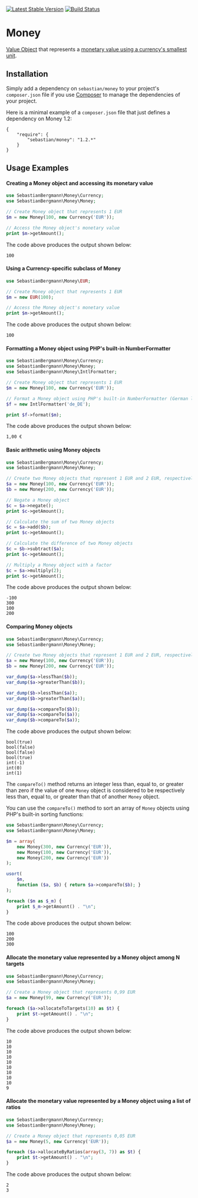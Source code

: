 [![Latest Stable Version](https://poser.pugx.org/sebastian/money/v/stable.png)](https://packagist.org/packages/sebastian/money)
[![Build Status](https://travis-ci.org/sebastianbergmann/money.png?branch=master)](https://travis-ci.org/sebastianbergmann/money)

# Money

[Value Object](http://martinfowler.com/bliki/ValueObject.html) that represents a [monetary value using a currency's smallest unit](http://martinfowler.com/eaaCatalog/money.html).

## Installation

Simply add a dependency on `sebastian/money` to your project's `composer.json` file if you use [Composer](http://getcomposer.org/) to manage the dependencies of your project.

Here is a minimal example of a `composer.json` file that just defines a dependency on Money 1.2:

    {
        "require": {
            "sebastian/money": "1.2.*"
        }
    }

## Usage Examples

#### Creating a Money object and accessing its monetary value

```php
use SebastianBergmann\Money\Currency;
use SebastianBergmann\Money\Money;

// Create Money object that represents 1 EUR
$m = new Money(100, new Currency('EUR'));

// Access the Money object's monetary value
print $m->getAmount();
```

The code above produces the output shown below:

    100

#### Using a Currency-specific subclass of Money

```php
use SebastianBergmann\Money\EUR;

// Create Money object that represents 1 EUR
$m = new EUR(100);

// Access the Money object's monetary value
print $m->getAmount();
```

The code above produces the output shown below:

    100

#### Formatting a Money object using PHP's built-in NumberFormatter

```php
use SebastianBergmann\Money\Currency;
use SebastianBergmann\Money\Money;
use SebastianBergmann\Money\IntlFormatter;

// Create Money object that represents 1 EUR
$m = new Money(100, new Currency('EUR'));

// Format a Money object using PHP's built-in NumberFormatter (German locale)
$f = new IntlFormatter('de_DE');

print $f->format($m);
```

The code above produces the output shown below:

    1,00 €

#### Basic arithmetic using Money objects

```php
use SebastianBergmann\Money\Currency;
use SebastianBergmann\Money\Money;

// Create two Money objects that represent 1 EUR and 2 EUR, respectively
$a = new Money(100, new Currency('EUR'));
$b = new Money(200, new Currency('EUR'));

// Negate a Money object
$c = $a->negate();
print $c->getAmount();

// Calculate the sum of two Money objects
$c = $a->add($b);
print $c->getAmount();

// Calculate the difference of two Money objects
$c = $b->subtract($a);
print $c->getAmount();

// Multiply a Money object with a factor
$c = $a->multiply(2);
print $c->getAmount();
```

The code above produces the output shown below:

    -100
    300
    100
    200

#### Comparing Money objects

```php
use SebastianBergmann\Money\Currency;
use SebastianBergmann\Money\Money;

// Create two Money objects that represent 1 EUR and 2 EUR, respectively
$a = new Money(100, new Currency('EUR'));
$b = new Money(200, new Currency('EUR'));

var_dump($a->lessThan($b));
var_dump($a->greaterThan($b));

var_dump($b->lessThan($a));
var_dump($b->greaterThan($a));

var_dump($a->compareTo($b));
var_dump($a->compareTo($a));
var_dump($b->compareTo($a));
```

The code above produces the output shown below:

    bool(true)
    bool(false)
    bool(false)
    bool(true)
    int(-1)
    int(0)
    int(1)

The `compareTo()` method returns an integer less than, equal to, or greater than
zero if the value of one `Money` object is considered to be respectively less
than, equal to, or greater than that of another `Money` object.

You can use the `compareTo()` method to sort an array of `Money` objects using
PHP's built-in sorting functions:

```php
use SebastianBergmann\Money\Currency;
use SebastianBergmann\Money\Money;

$m = array(
    new Money(300, new Currency('EUR')),
    new Money(100, new Currency('EUR')),
    new Money(200, new Currency('EUR'))
);

usort(
    $m,
    function ($a, $b) { return $a->compareTo($b); }
);

foreach ($m as $_m) {
    print $_m->getAmount() . "\n";
}
```

The code above produces the output shown below:

    100
    200
    300

#### Allocate the monetary value represented by a Money object among N targets

```php
use SebastianBergmann\Money\Currency;
use SebastianBergmann\Money\Money;

// Create a Money object that represents 0,99 EUR
$a = new Money(99, new Currency('EUR'));

foreach ($a->allocateToTargets(10) as $t) {
    print $t->getAmount() . "\n";
}
```

The code above produces the output shown below:

    10
    10
    10
    10
    10
    10
    10
    10
    10
    9

#### Allocate the monetary value represented by a Money object using a list of ratios

```php
use SebastianBergmann\Money\Currency;
use SebastianBergmann\Money\Money;

// Create a Money object that represents 0,05 EUR
$a = new Money(5, new Currency('EUR'));

foreach ($a->allocateByRatios(array(3, 7)) as $t) {
    print $t->getAmount() . "\n";
}
```

The code above produces the output shown below:

    2
    3
